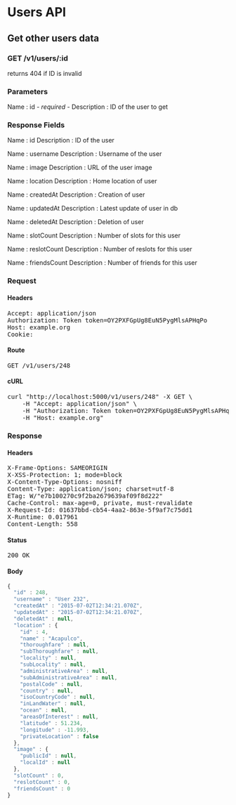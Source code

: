 # Users API

## Get other users data

### GET /v1/users/:id

returns 404 if ID is invalid



### Parameters

Name : id *- required -*
Description : ID of the user to get


### Response Fields

Name : id
Description : ID of the user

Name : username
Description : Username of the user

Name : image
Description : URL of the user image

Name : location
Description : Home location of user

Name : createdAt
Description : Creation of user

Name : updatedAt
Description : Latest update of user in db

Name : deletedAt
Description : Deletion of user

Name : slotCount
Description : Number of slots for this user

Name : reslotCount
Description : Number of reslots for this user

Name : friendsCount
Description : Number of friends for this user

### Request

#### Headers

<pre>Accept: application/json
Authorization: Token token=OY2PXFGpUg8EuN5PygMlsAPHqPo
Host: example.org
Cookie: </pre>

#### Route

<pre>GET /v1/users/248</pre>

#### cURL

<pre class="request">curl &quot;http://localhost:5000/v1/users/248&quot; -X GET \
	-H &quot;Accept: application/json&quot; \
	-H &quot;Authorization: Token token=OY2PXFGpUg8EuN5PygMlsAPHqPo&quot; \
	-H &quot;Host: example.org&quot;</pre>

### Response

#### Headers

<pre>X-Frame-Options: SAMEORIGIN
X-XSS-Protection: 1; mode=block
X-Content-Type-Options: nosniff
Content-Type: application/json; charset=utf-8
ETag: W/&quot;e7b100270c9f2ba2679639af09f8d222&quot;
Cache-Control: max-age=0, private, must-revalidate
X-Request-Id: 01637bbd-cb54-4aa2-863e-5f9af7c75dd1
X-Runtime: 0.017961
Content-Length: 558</pre>

#### Status

<pre>200 OK</pre>

#### Body

```javascript
{
  "id" : 248,
  "username" : "User 232",
  "createdAt" : "2015-07-02T12:34:21.070Z",
  "updatedAt" : "2015-07-02T12:34:21.070Z",
  "deletedAt" : null,
  "location" : {
    "id" : 4,
    "name" : "Acapulco",
    "thoroughfare" : null,
    "subThoroughfare" : null,
    "locality" : null,
    "subLocality" : null,
    "administrativeArea" : null,
    "subAdministrativeArea" : null,
    "postalCode" : null,
    "country" : null,
    "isoCountryCode" : null,
    "inLandWater" : null,
    "ocean" : null,
    "areasOfInterest" : null,
    "latitude" : 51.234,
    "longitude" : -11.993,
    "privateLocation" : false
  },
  "image" : {
    "publicId" : null,
    "localId" : null
  },
  "slotCount" : 0,
  "reslotCount" : 0,
  "friendsCount" : 0
}
```
